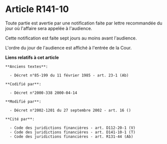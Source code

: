 # Article R141-10

Toute partie est avertie par une notification faite par lettre recommandée du jour où l'affaire sera appelée à l'audience.

Cette notification est faite sept jours au moins avant l'audience.

L'ordre du jour de l'audience est affiché à l'entrée de la Cour.

**Liens relatifs à cet article**

	**Anciens textes**:

	  - Décret n°85-199 du 11 février 1985 - art. 23-1 (Ab)

	**Codifié par**:

	  - Décret n°2000-338 2000-04-14

	**Modifié par**:

	  - Décret n°2002-1201 du 27 septembre 2002 - art. 16 ()

	**Cité par**:

	  - Code des juridictions financières - art. D112-20-1 (V)
	  - Code des juridictions financières - art. D141-10-1 (T)
	  - Code des juridictions financières - art. R131-44 (Ab)
